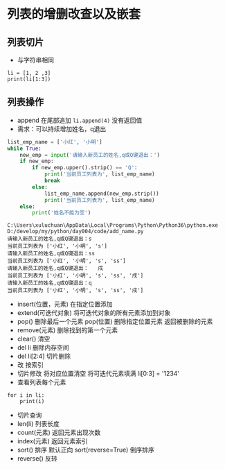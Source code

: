 # 列表的增删改查以及嵌套

## 列表切片

- 与字符串相同

```
li = [1, 2 ,3]
print(li[1:3])
```

## 列表操作

- append 在尾部追加 `li.append(4)` 没有返回值
- 需求：可以持续增加姓名，q退出

```python
list_emp_name = ['小红', '小明']
while True:
    new_emp = input('请输入新员工的姓名,q或Q键退出：')
    if new_emp:
        if new_emp.upper().strip() == 'Q':
            print('当前员工列表为', list_emp_name)
            break
        else:
            list_emp_name.append(new_emp.strip())
            print('当前员工列表为', list_emp_name)
    else:
        print('姓名不能为空')
```

```
C:\Users\xuluchuan\AppData\Local\Programs\Python\Python36\python.exe D:/develop/my/python/day004/code/add_name.py
请输入新员工的姓名,q或Q键退出：s
当前员工列表为 ['小红', '小明', 's']
请输入新员工的姓名,q或Q键退出：ss
当前员工列表为 ['小红', '小明', 's', 'ss']
请输入新员工的姓名,q或Q键退出：   戌 
当前员工列表为 ['小红', '小明', 's', 'ss', '戌']
请输入新员工的姓名,q或Q键退出：q
当前员工列表为 ['小红', '小明', 's', 'ss', '戌']
```

- insert(位置，元素) 在指定位置添加
- extend(可迭代对象) 将可迭代对象的所有元素添加到对象
- pop() 删除最后一个元素 pop(位置) 删除指定位置元素 返回被删除的元素
- remove(元素) 删除找到的第一个元素
- clear() 清空
- del li 删除内存空间
- del li[2:4] 切片删除
- 改 按索引
- 切片修改 将对应位置清空 将可迭代元素填满 li[0:3] = '1234'
- 查看列表每个元素 

```
for i in li:
    print(i)
```

- 切片查询
- len(li) 列表长度
- count(元素) 返回元素出现次数
- index(元素) 返回元素索引
- sort() 排序 默认正向 sort(reverse=True) 倒序排序
- reverse() 反转

